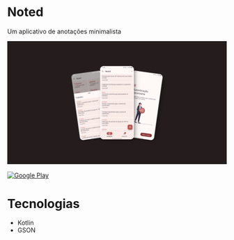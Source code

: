 # Noted
Um aplicativo de anotações minimalista

![noted-banner](https://raw.githubusercontent.com/deyvidandrades/Noted/master/docs/banner.png)

<a href="https://play.google.com/store/apps/details?id=com.dws.noted" target="_blank">
  <img src="https://play.google.com/intl/en_us/badges/static/images/badges/en_badge_web_generic.png" width="200" alt="Google Play">
</a>

# Tecnologias
* Kotlin
* GSON

